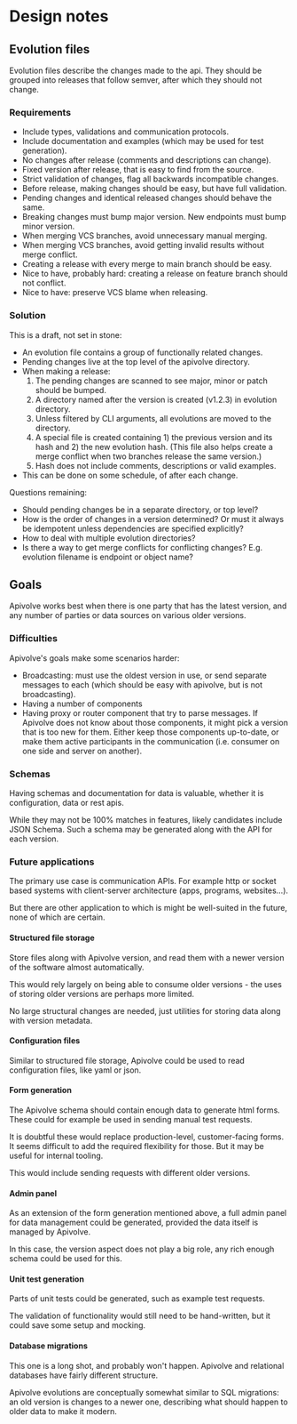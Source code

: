 # Design notes

## Evolution files

Evolution files describe the changes made to the api. They should be grouped into releases that follow semver, after which they should not change.

### Requirements

* Include types, validations and communication protocols.
* Include documentation and examples (which may be used for test generation).
* No changes after release (comments and descriptions can change).
* Fixed version after release, that is easy to find from the source.
* Strict validation of changes, flag all backwards incompatible changes.
* Before release, making changes should be easy, but have full validation.
* Pending changes and identical released changes should behave the same.
* Breaking changes must bump major version. New endpoints must bump minor version.
* When merging VCS branches, avoid unnecessary manual merging.
* When merging VCS branches, avoid getting invalid results without merge conflict.
* Creating a release with every merge to main branch should be easy.
* Nice to have, probably hard: creating a release on feature branch should not conflict.
* Nice to have: preserve VCS blame when releasing.

### Solution

This is a draft, not set in stone:

* An evolution file contains a group of functionally related changes.
* Pending changes live at the top level of the apivolve directory.
* When making a release:
  1. The pending changes are scanned to see major, minor or patch should be bumped.
  2. A directory named after the version is created (v1.2.3) in evolution directory.
  3. Unless filtered by CLI arguments, all evolutions are moved to the directory.
  4. A special file is created containing 1) the previous version and its hash and 2) the new evolution hash. (This file also helps create a merge conflict when two branches release the same version.)
  5. Hash does not include comments, descriptions or valid examples.
* This can be done on some schedule, of after each change.

Questions remaining:

* Should pending changes be in a separate directory, or top level?
* How is the order of changes in a version determined? Or must it always be idempotent unless dependencies are specified explicitly? 
* How to deal with multiple evolution directories?
* Is there a way to get merge conflicts for conflicting changes? E.g. evolution filename is endpoint or object name?

## Goals

Apivolve works best when there is one party that has the latest version, and any number of parties or data sources on various older versions.

### Difficulties

Apivolve's goals make some scenarios harder:

* Broadcasting: must use the oldest version in use, or send separate messages to each (which should be easy with apivolve, but is not broadcasting).
* Having a number of components 
* Having proxy or router component that try to parse messages. If Apivolve does not know about those components, it might pick a version that is too new for them. Either keep those components up-to-date, or make them active participants in the communication (i.e. consumer on one side and server on another).

### Schemas

Having schemas and documentation for data is valuable, whether it is configuration, data or rest apis.

While they may not be 100% matches in features, likely candidates include JSON Schema. Such a schema may be generated along with the API for each version.

### Future applications

The primary use case is communication APIs. For example http or socket based systems with client-server architecture (apps, programs, websites...).

But there are other application to which is might be well-suited in the future, none of which are certain.

#### Structured file storage
 
Store files along with Apivolve version, and read them with a newer version of the software almost automatically.

This would rely largely on being able to consume older versions - the uses of storing older versions are perhaps more limited.

No large structural changes are needed, just utilities for storing data along with version metadata.

#### Configuration files

Similar to structured file storage, Apivolve could be used to read configuration files, like yaml or json.

#### Form generation

The Apivolve schema should contain enough data to generate html forms. These could for example be used in sending manual test requests.

It is doubtful these would replace production-level, customer-facing forms. It seems difficult to add the required flexibility for those. But it may be useful for internal tooling.

This would include sending requests with different older versions.

#### Admin panel

As an extension of the form generation mentioned above, a full admin panel for data management could be generated, provided the data itself is managed by Apivolve.

In this case, the version aspect does not play a big role, any rich enough schema could be used for this.

#### Unit test generation

Parts of unit tests could be generated, such as example test requests.

The validation of functionality would still need to be hand-written, but it could save some setup and mocking.

#### Database migrations

This one is a long shot, and probably won't happen. Apivolve and relational databases have fairly different structure.

Apivolve evolutions are conceptually somewhat similar to SQL migrations: an old version is changes to a newer one, describing what should happen to older data to make it modern.


